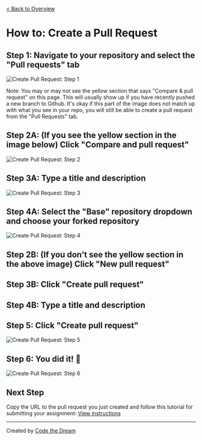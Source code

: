 [< Back to Overview](../../README.md)

# How to: Create a Pull Request

## Step 1: Navigate to your repository and select the "Pull requests" tab

![Create Pull Request: Step 1](../assets/create-pull-request/step-1.jpg)

Note: You may or may not see the yellow section that says "Compare & pull request" on this page. This will usually show up if you have recently pushed a new branch to Github. It's okay if this part of the image does not match up with what you see in your repo, you will still be able to create a pull request from the "Pull Requests" tab.

## Step 2A: (If you see the yellow section in the image below) Click "Compare and pull request"

![Create Pull Request: Step 2](../assets/create-pull-request/step-2.jpg)

## Step 3A: Type a title and description

![Create Pull Request: Step 3](../assets/create-pull-request/step-3.jpg)

## Step 4A: Select the "Base" repository dropdown and choose your forked repository

![Create Pull Request: Step 4](../assets/create-pull-request/step-4.jpg)

## Step 2B: (If you don't see the yellow section in the above image) Click "New pull request"

## Step 3B: Click "Create pull request"

## Step 4B: Type a title and description

## Step 5: Click "Create pull request"

![Create Pull Request: Step 5](../assets/create-pull-request/step-5.jpg)

## Step 6: You did it! 🎉

![Create Pull Request: Step 6](../assets/create-pull-request/step-6.jpg)

## Next Step

Copy the URL to the pull request you just created and follow this tutorial for submitting your assignment: [View instructions](../common/how-to-submit.md)

---

Created by [Code the Dream](https://www.codethedream.org)
